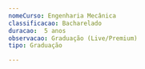 ```yaml
---
nomeCurso: Engenharia Mecânica 
classificacao: Bacharelado 
duracao:  5 anos 
observacao: Graduação (Live/Premium)
tipo: Graduação 

---
```


